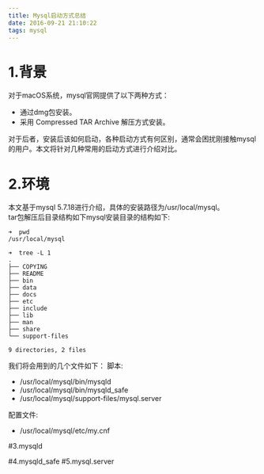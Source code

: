 ```yaml
---
title: Mysql启动方式总结
date: 2016-09-21 21:10:22
tags: mysql
---
```

# 1.背景
对于macOS系统，mysql官网提供了以下两种方式：

* 通过dmg包安装。
* 采用 Compressed TAR Archive 解压方式安装。

对于后者，安装后该如何启动，各种启动方式有何区别，通常会困扰刚接触mysql的用户。本文将针对几种常用的启动方式进行介绍对比。
# 2.环境

本文基于mysql 5.7.18进行介绍，具体的安装路径为/usr/local/mysql。  
tar包解压后目录结构如下mysql安装目录的结构如下:

``` shell
➜  pwd
/usr/local/mysql

➜  tree -L 1
.
├── COPYING
├── README
├── bin
├── data
├── docs
├── etc
├── include
├── lib
├── man
├── share
└── support-files

9 directories, 2 files
```
我们将会用到的几个文件如下：
脚本:  

* /usr/local/mysql/bin/mysqld
* /usr/local/mysql/bin/mysqld_safe
* /usr/local/mysql/support-files/mysql.server  

配置文件:

* /usr/local/mysql/etc/my.cnf

#3.mysqld

#4.mysqld_safe
#5.mysql.server


